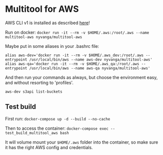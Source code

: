 # Multitool for AWS

AWS CLI v1 is installed as described [here](https://docs.aws.amazon.com/cli/latest/userguide/install-linux.html)!

Run on docker: ```docker run -it --rm -v $HOME/.aws:/root/.aws --name multitool-aws nyvanga/multitool-aws```

Maybe put in some aliases in your .bashrc file:
```
alias aws-dev='docker run -it --rm -v $HOME/.aws_dev:/root/.aws --entrypoint /usr/local/bin/aws --name aws-dev nyvanga/multitool-aws'
alias aws-qa='docker run -it --rm -v $HOME/.aws_qa:/root/.aws --entrypoint /usr/local/bin/aws --name aws-qa nyvanga/multitool-aws'
```

And then run your commands as always, but choose the environment easy, and without resorting to 'profiles'.
```
aws-dev s3api list-buckets
```

## Test build

First run: ```docker-compose up -d --build --no-cache```

Then to access the container: ```docker-compose exec -- test_build_multitool_aws bash```

It will volume mount your ```$HOME/.aws``` folder into the container, so make sure it has the right AWS config and credentials.
